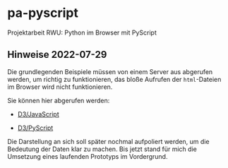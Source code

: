 # pa-pyscript

Projektarbeit RWU: Python im Browser mit PyScript

## Hinweise 2022-07-29

Die grundlegenden Beispiele müssen von einem Server aus abgerufen werden, um richtig zu funktionieren, das bloße Aufrufen der `html`-Dateien im Browser wird nicht funktionieren.

Sie können hier abgerufen werden:

- [D3/JavaScript](https://checksch.de/pa-pyscript/basic-example/javascript.html)

- [D3/PyScript](https://checksch.de/pa-pyscript/basic-example/pyscript.html)

Die Darstellung an sich soll später nochmal aufpoliert werden, um die Bedeutung der Daten klar zu machen. Bis jetzt stand für mich die Umsetzung eines laufenden Prototyps im Vordergrund.
